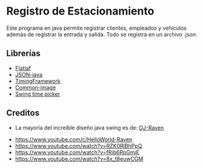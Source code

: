 
# Registro de Estacionamiento

Este programa en java permite registrar clientes, empleados y vehículos además de registrar la entrada y salida. Todo se registra en un archivo .json.

## Librerías
- [Flatlaf](https://github.com/JFormDesigner/FlatLaf)
- [JSON-java](https://github.com/stleary/JSON-java)
- [TimingFramework](https://github.com/akuhtz/timingframework)
- [Common-image](https://mvnrepository.com/artifact/com.twelvemonkeys.common/common-image)
- [Swing time picker](https://github.com/DJ-Raven/java-swing-timepicker)
## Creditos
- La mayoría del increíble diseño java swing es de: [DJ-Raven](https://github.com/DJ-Raven)
* https://www.youtube.com/c/HelloWorld-Raven
* https://www.youtube.com/watch?v=RZK0RlBhPpQ
* https://www.youtube.com/watch?v=fRib6RpGmiE
* https://www.youtube.com/watch?v=8x_t8euwCGM
